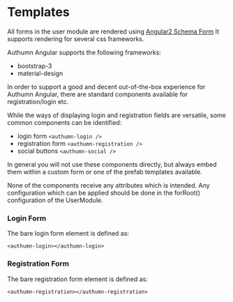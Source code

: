 # Templates

All forms in the user module are rendered using [Angular2 Schema Form](https://github.com/dschnelldavis/angular2-json-schema-form)
It supports rendering for several css frameworks.

Authumn Angular supports the following frameworks:
 - bootstrap-3
 - material-design 
 
In order to support a good and decent out-of-the-box experience for Authumn Angular,
there are standard components available for registration/login etc.

While the ways of displaying login and registration fields are versatile, some common components can be identified:

 - login form `<authumn-login />`
 - registration form `<authumn-registration />`
 - social buttons `<authumn-social />`
 
In general you will not use these components directly, but always
embed them within a custom form or one of the prefab templates available.

None of the components receive any attributes which is intended.
Any configuration which can be applied should be done in the forRoot() configuration of the UserModule.

### Login Form

The bare login form element is defined as:

`<authumn-login></authumn-login>`

### Registration Form

The bare registration form element is defined as:

`<authumn-registration></authumn-registration>`

